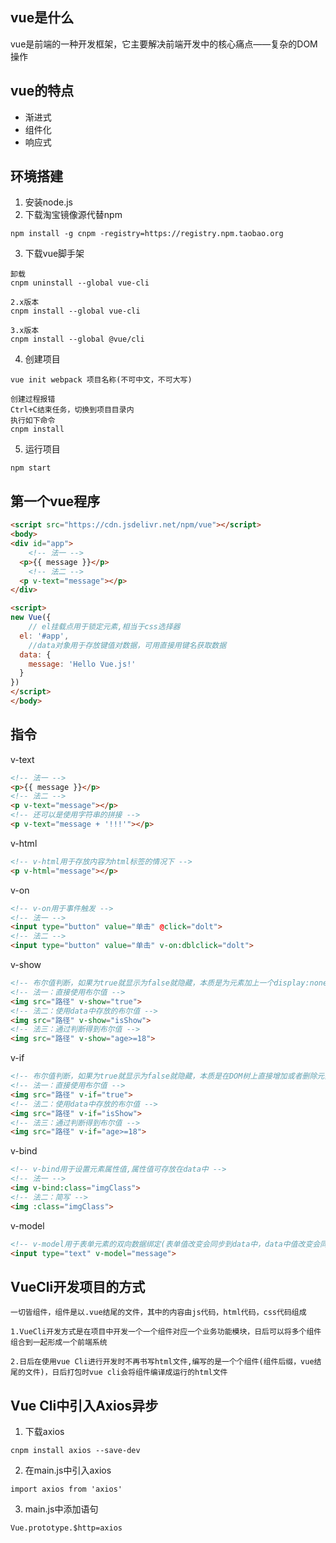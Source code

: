 ## vue是什么
vue是前端的一种开发框架，它主要解决前端开发中的核心痛点——复杂的DOM操作

## vue的特点
- 渐进式
- 组件化
- 响应式

## 环境搭建
1. 安装node.js
2. 下载淘宝镜像源代替npm
```
npm install -g cnpm -registry=https://registry.npm.taobao.org
```
3. 下载vue脚手架
```
卸载
cnpm uninstall --global vue-cli

2.x版本
cnpm install --global vue-cli

3.x版本
cnpm install --global @vue/cli
```
4. 创建项目
```
vue init webpack 项目名称(不可中文，不可大写)

创建过程报错
Ctrl+C结束任务，切换到项目目录内
执行如下命令
cnpm install
```
5. 运行项目
```
npm start
```

## 第一个vue程序
```html
<script src="https://cdn.jsdelivr.net/npm/vue"></script>
<body>
<div id="app">
    <!-- 法一 -->
  <p>{{ message }}</p>
    <!-- 法二 -->
  <p v-text="message"></p>
</div>

<script>
new Vue({
    // el挂载点用于锁定元素,相当于css选择器
  el: '#app',
    //data对象用于存放键值对数据，可用直接用键名获取数据
  data: {
    message: 'Hello Vue.js!'
  }
})
</script>
</body>
```

## 指令
v-text
```html
<!-- 法一 -->
<p>{{ message }}</p>
<!-- 法二 -->
<p v-text="message"></p>
<!-- 还可以是使用字符串的拼接 -->
<p v-text="message + '!!!'"></p>
```

v-html
```html
<!-- v-html用于存放内容为html标签的情况下 -->
<p v-html="message"></p>
```

v-on
```html
<!-- v-on用于事件触发 -->
<!-- 法一 -->
<input type="button" value="单击" @click="dolt">
<!-- 法二 -->
<input type="button" value="单击" v-on:dblclick="dolt">
```

v-show
```html
<!-- 布尔值判断，如果为true就显示为false就隐藏，本质是为元素加上一个display:none的css属性 -->
<!-- 法一：直接使用布尔值 -->
<img src="路径" v-show="true">
<!-- 法二：使用data中存放的布尔值 -->
<img src="路径" v-show="isShow">
<!-- 法三：通过判断得到布尔值 -->
<img src="路径" v-show="age>=18">
```

v-if
```html
<!-- 布尔值判断，如果为true就显示为false就隐藏，本质是在DOM树上直接增加或者删除元素 -->
<!-- 法一：直接使用布尔值 -->
<img src="路径" v-if="true">
<!-- 法二：使用data中存放的布尔值 -->
<img src="路径" v-if="isShow">
<!-- 法三：通过判断得到布尔值 -->
<img src="路径" v-if="age>=18">
```

v-bind
```html
<!-- v-bind用于设置元素属性值,属性值可存放在data中 -->
<!-- 法一 -->
<img v-bind:class="imgClass">
<!-- 法二：简写 -->
<img :class="imgClass">
```

v-model
```html
<!-- v-model用于表单元素的双向数据绑定(表单值改变会同步到data中，data中值改变会同步到表单中) -->
<input type="text" v-model="message">
```

## VueCli开发项目的方式
```
一切皆组件，组件是以.vue结尾的文件，其中的内容由js代码，html代码，css代码组成

1.VueCli开发方式是在项目中开发一个一个组件对应一个业务功能模块，日后可以将多个组件组合到一起形成一个前端系统

2.日后在使用vue Cli进行开发时不再书写html文件,编写的是一个个组件(组件后缀，vue结尾的文件)，日后打包时vue cli会将组件编译成运行的html文件
```

## Vue Cli中引入Axios异步
1. 下载axios
```
cnpm install axios --save-dev
```
2. 在main.js中引入axios
```
import axios from 'axios'
```
3. main.js中添加语句
```
Vue.prototype.$http=axios
```
